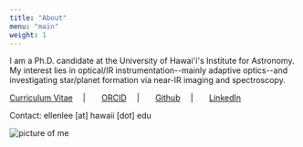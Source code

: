 ```yaml
---
title: "About"
menu: "main"
weight: 1
---
```


I am a Ph.D. candidate at the University of Hawai'i's Institute for
Astronomy. My interest lies in optical/IR instrumentation--mainly adaptive
optics--and investigating star/planet formation via near-IR imaging and spectroscopy.

[Curriculum Vitae]()
&emsp;|&emsp;&emsp;[ORCID](https://orcid.org/0000-0002-9535-7453)
&emsp;|&emsp;&emsp;[Github](https://www.github.com/ellenle3/)
&emsp;|&emsp;&emsp;[LinkedIn](https://www.linkedin.com/in/ellenle3/)

Contact: ellenlee [at] hawaii [dot] edu

![picture of me](/other/portrait.jpg)